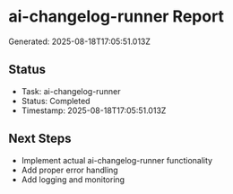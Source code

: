 # ai-changelog-runner Report

Generated: 2025-08-18T17:05:51.013Z

## Status
- Task: ai-changelog-runner
- Status: Completed
- Timestamp: 2025-08-18T17:05:51.013Z

## Next Steps
- Implement actual ai-changelog-runner functionality
- Add proper error handling
- Add logging and monitoring
